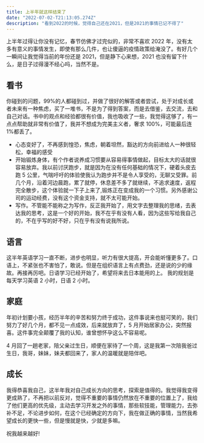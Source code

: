 ```yaml
---
title: 上半年就这样结束了
date: "2022-07-02-T21:13:05.274Z"
description: "看到2022的时候，觉得自己还在2021，但是2021的事情已记不得了"
---
```


上半年过得让你没有记忆，春节仿佛才过完似的，非常不喜欢 2022 年，没有太多有意义的事情发生，即使有那么几件，也让傻逼的疫情政策给淹没了。有好几个一瞬间让我觉得当前的年份还是 2021，但是静下心来想，2021 也没有留下什么，是日子过得漫不经心吗，当然不是。

## 看书

你碰到的问题，99%的人都碰到过，并做了很好的解答或者尝试，处于对成长或者未来有一种焦虑，买了一堆书，不是为了得到答案，而是去借鉴，去交流，去和自己对话。书中的观点和经验都很有价值，我也吸收了一些，我觉得这够了，有一点点帮助就非常有价值了，我并不想成为完美主义者，奢求 100%，可能最后连 1%都丢了。

- 心态变好了，不再感到惶恐，焦虑，朝着坦然，豁达的方向前进给人一种很轻松，幸福的感受
- 开始锻炼身体，有个作者说养成习惯要从容易得事情做起，目标太大的话就很容易放弃。我以前讨厌跑步，就是因为在没有任何基础的情况下，硬着头皮去跑 5 公里，气喘吁吁的体验使我认为跑步并不是令人享受的，无聊又受罪。前几个月，沿着河边晨跑，累了就停，休息差不多了就继续，不追求速度，返程完全散步，这个体验就一下子上来了,锻炼正在变成我的一个习惯。另外感谢公司的运动经费，没有这个资金支持，就不太可能开始。
- 写作。不管能不能称之为写作，反正我开始了，用文字去整理我的思绪，去表达我的思考，这是一个好的开始，我不在乎有没有人看，因为这些写给我自己的，不在乎写的好不好，只在乎有没有说我所说。

## 语言

这半年英语学习一直不断，进步也明显，听力有很大提高，开会能听懂更多了。口语上，不紧张也不害怕了，敢说。但是在组织语言上有点费劲，还是说的少的缘故。再接再厉吧。日语学习已经开始了，希望将来去日本能用的上。
我的规划是每天学习英语 2 小时，日语 2 小时。

## 家庭

年初计划要小孩，经历半年的辛苦和努力终于成功，这件事说来也挺可笑的，我们努力了好几个月，都不见一点成效，后来就放弃了，5 月开始居家办公，突然报喜。这件事完全颠覆了我的认知，谁曾想怀孕这么不容易呢。

4 月回了一趟老家，陪父亲过生日，顺便在家待了一个周，这是我第一次陪我爸过生日，我哥，妹妹，妹夫都回来了，家人的温暖就是陪伴吧。

## 成长

我得恭喜我自己，这半年我对自己成长方向的思考，探索是值得的。我觉得我变得更成熟了，不再把以前反对，觉得不重要的事情仍然放在不重要的位置上了，我给了他们更高的优先级，主动去学习开发之外的事情，那些软技能，管理能力，去弥补不足，不论进步如何，在这个已经确定的方向下，我在做正确的事情，当然我希望成长的更快一些，但是慢就是快，少就是多嘛。

祝我越来越好!
